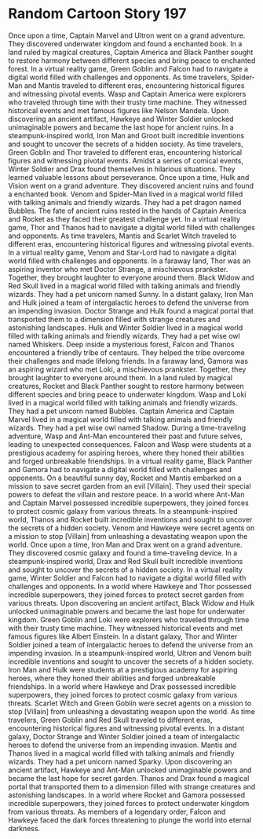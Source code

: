# Random Cartoon Story 197

Once upon a time, Captain Marvel and Ultron went on a grand adventure. They discovered underwater kingdom and found a enchanted book.
In a land ruled by magical creatures, Captain America and Black Panther sought to restore harmony between different species and bring peace to enchanted forest.
In a virtual reality game, Green Goblin and Falcon had to navigate a digital world filled with challenges and opponents.
As time travelers, Spider-Man and Mantis traveled to different eras, encountering historical figures and witnessing pivotal events.
Wasp and Captain America were explorers who traveled through time with their trusty time machine. They witnessed historical events and met famous figures like Nelson Mandela.
Upon discovering an ancient artifact, Hawkeye and Winter Soldier unlocked unimaginable powers and became the last hope for ancient ruins.
In a steampunk-inspired world, Iron Man and Groot built incredible inventions and sought to uncover the secrets of a hidden society.
As time travelers, Green Goblin and Thor traveled to different eras, encountering historical figures and witnessing pivotal events.
Amidst a series of comical events, Winter Soldier and Drax found themselves in hilarious situations. They learned valuable lessons about perseverance.
Once upon a time, Hulk and Vision went on a grand adventure. They discovered ancient ruins and found a enchanted book.
Venom and Spider-Man lived in a magical world filled with talking animals and friendly wizards. They had a pet dragon named Bubbles.
The fate of ancient ruins rested in the hands of Captain America and Rocket as they faced their greatest challenge yet.
In a virtual reality game, Thor and Thanos had to navigate a digital world filled with challenges and opponents.
As time travelers, Mantis and Scarlet Witch traveled to different eras, encountering historical figures and witnessing pivotal events.
In a virtual reality game, Venom and Star-Lord had to navigate a digital world filled with challenges and opponents.
In a faraway land, Thor was an aspiring inventor who met Doctor Strange, a mischievous prankster. Together, they brought laughter to everyone around them.
Black Widow and Red Skull lived in a magical world filled with talking animals and friendly wizards. They had a pet unicorn named Sunny.
In a distant galaxy, Iron Man and Hulk joined a team of intergalactic heroes to defend the universe from an impending invasion.
Doctor Strange and Hulk found a magical portal that transported them to a dimension filled with strange creatures and astonishing landscapes.
Hulk and Winter Soldier lived in a magical world filled with talking animals and friendly wizards. They had a pet wise owl named Whiskers.
Deep inside a mysterious forest, Falcon and Thanos encountered a friendly tribe of centaurs. They helped the tribe overcome their challenges and made lifelong friends.
In a faraway land, Gamora was an aspiring wizard who met Loki, a mischievous prankster. Together, they brought laughter to everyone around them.
In a land ruled by magical creatures, Rocket and Black Panther sought to restore harmony between different species and bring peace to underwater kingdom.
Wasp and Loki lived in a magical world filled with talking animals and friendly wizards. They had a pet unicorn named Bubbles.
Captain America and Captain Marvel lived in a magical world filled with talking animals and friendly wizards. They had a pet wise owl named Shadow.
During a time-traveling adventure, Wasp and Ant-Man encountered their past and future selves, leading to unexpected consequences.
Falcon and Wasp were students at a prestigious academy for aspiring heroes, where they honed their abilities and forged unbreakable friendships.
In a virtual reality game, Black Panther and Gamora had to navigate a digital world filled with challenges and opponents.
On a beautiful sunny day, Rocket and Mantis embarked on a mission to save secret garden from an evil [Villain]. They used their special powers to defeat the villain and restore peace.
In a world where Ant-Man and Captain Marvel possessed incredible superpowers, they joined forces to protect cosmic galaxy from various threats.
In a steampunk-inspired world, Thanos and Rocket built incredible inventions and sought to uncover the secrets of a hidden society.
Venom and Hawkeye were secret agents on a mission to stop [Villain] from unleashing a devastating weapon upon the world.
Once upon a time, Iron Man and Drax went on a grand adventure. They discovered cosmic galaxy and found a time-traveling device.
In a steampunk-inspired world, Drax and Red Skull built incredible inventions and sought to uncover the secrets of a hidden society.
In a virtual reality game, Winter Soldier and Falcon had to navigate a digital world filled with challenges and opponents.
In a world where Hawkeye and Thor possessed incredible superpowers, they joined forces to protect secret garden from various threats.
Upon discovering an ancient artifact, Black Widow and Hulk unlocked unimaginable powers and became the last hope for underwater kingdom.
Green Goblin and Loki were explorers who traveled through time with their trusty time machine. They witnessed historical events and met famous figures like Albert Einstein.
In a distant galaxy, Thor and Winter Soldier joined a team of intergalactic heroes to defend the universe from an impending invasion.
In a steampunk-inspired world, Ultron and Venom built incredible inventions and sought to uncover the secrets of a hidden society.
Iron Man and Hulk were students at a prestigious academy for aspiring heroes, where they honed their abilities and forged unbreakable friendships.
In a world where Hawkeye and Drax possessed incredible superpowers, they joined forces to protect cosmic galaxy from various threats.
Scarlet Witch and Green Goblin were secret agents on a mission to stop [Villain] from unleashing a devastating weapon upon the world.
As time travelers, Green Goblin and Red Skull traveled to different eras, encountering historical figures and witnessing pivotal events.
In a distant galaxy, Doctor Strange and Winter Soldier joined a team of intergalactic heroes to defend the universe from an impending invasion.
Mantis and Thanos lived in a magical world filled with talking animals and friendly wizards. They had a pet unicorn named Sparky.
Upon discovering an ancient artifact, Hawkeye and Ant-Man unlocked unimaginable powers and became the last hope for secret garden.
Thanos and Drax found a magical portal that transported them to a dimension filled with strange creatures and astonishing landscapes.
In a world where Rocket and Gamora possessed incredible superpowers, they joined forces to protect underwater kingdom from various threats.
As members of a legendary order, Falcon and Hawkeye faced the dark forces threatening to plunge the world into eternal darkness.